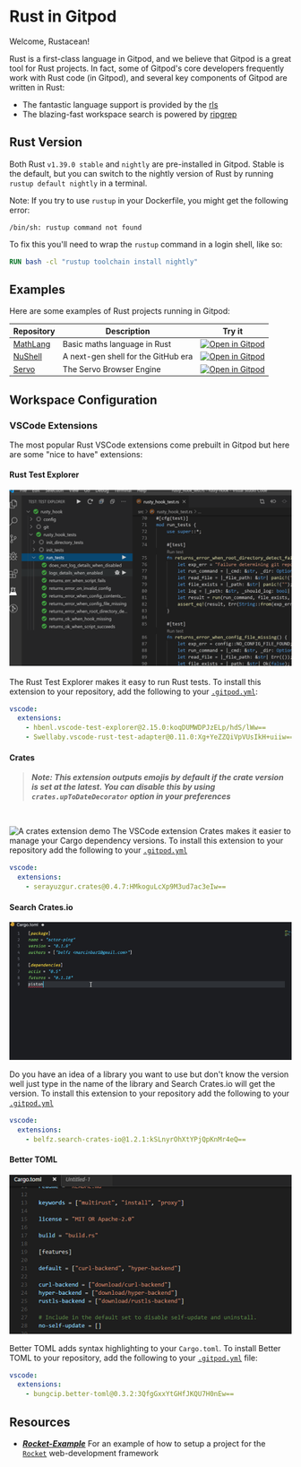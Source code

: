 # Rust in Gitpod

Welcome, Rustacean!

Rust is a first-class language in Gitpod, and we believe that Gitpod is a great tool for Rust projects. In fact, some of Gitpod's core developers frequently work with Rust code (in Gitpod), and several key components of Gitpod are written in Rust:

* The fantastic language support is provided by the [rls](https://github.com/rust-lang/rls)
* The blazing-fast workspace search is powered by [ripgrep](https://github.com/BurntSushi/ripgrep)

## Rust Version
Both Rust `v1.39.0 stable` and `nightly` are pre-installed in Gitpod. Stable is the default, but you can switch to the nightly version of Rust by running `rustup default nightly` in a terminal.

Note: If you try to use `rustup` in your Dockerfile, you might get the following error:

```
/bin/sh: rustup command not found
```

To fix this you'll need to wrap the `rustup` command in a login shell, like so:

```Dockerfile
RUN bash -cl "rustup toolchain install nightly"
```

## Examples

Here are some examples of Rust projects running in Gitpod:

<div class="table-container">

| Repository  | Description  | Try it    |
|---------|------------|-----|
|[MathLang](https://github.com/JesterOrNot/mathlang) | Basic maths language in Rust | [![Open in Gitpod](https://gitpod.io/button/open-in-gitpod.svg)](https://gitpod.io/#https://github.com/JesterOrNot/MathLang) |
|[NuShell](https://github.com/nushell/nushell/) | A next-gen shell for the GitHub era | [![Open in Gitpod](https://gitpod.io/button/open-in-gitpod.svg)](https://gitpod.io/#https://github.com/nushell/nushell) |
|[Servo](https://github.com/servo/servo) | The Servo Browser Engine | [![Open in Gitpod](https://gitpod.io/button/open-in-gitpod.svg)](https://gitpod.io/#https://github.com/servo/servo)

</div>

## Workspace Configuration

### VSCode Extensions

The most popular Rust VSCode extensions come prebuilt in Gitpod but here are some "nice to have" extensions:

#### Rust Test Explorer
![Rust test explorer example](images/rustTest.png)
<br>
<br>
The Rust Test Explorer makes it easy to run Rust tests. To install this extension to your repository, add the following to your [`.gitpod.yml`](https://www.gitpod.io/docs/41_config_gitpod_file/):
```yaml
vscode:
  extensions:
    - hbenl.vscode-test-explorer@2.15.0:koqDUMWDPJzELp/hdS/lWw==
    - Swellaby.vscode-rust-test-adapter@0.11.0:Xg+YeZZQiVpVUsIkH+uiiw==
```
#### Crates
> ***Note: This extension outputs emojis by default if the crate version is set at the latest. You can disable this by using `crates.upToDateDecorator` option in your preferences***
<br>

![A crates extension demo](images/cratesDemo.gif)
The VSCode extension Crates makes it easier to manage your Cargo dependency versions. To install this extension to your repository add the following to your [`.gitpod.yml`](https://www.gitpod.io/docs/41_config_gitpod_file/)

```yaml
vscode:
  extensions:
    - serayuzgur.crates@0.4.7:HMkoguLcXp9M3ud7ac3eIw==
```
#### <p>Search Crates.io</p>
![An example of search crates.io extension](images/searchCratesio.gif)

Do you have an idea of a library you want to use but don't know the version well just type in the name of the library and Search Crates.io will get the version. To install this extension to your repository add the following to your [`.gitpod.yml`](https://www.gitpod.io/docs/41_config_gitpod_file/)
```yaml
vscode:
  extensions:
    - belfz.search-crates-io@1.2.1:kSLnyrOhXtYPjQpKnMr4eQ==
```

#### Better TOML
![TOML Syntax highlighting example](images/feature_syntax_highlight.png)

Better TOML adds syntax highlighting to your `Cargo.toml`. To install Better TOML to your repository, add the following to your [`.gitpod.yml`](https://www.gitpod.io/docs/41_config_gitpod_file/) file:
```yaml
vscode:
  extensions:
    - bungcip.better-toml@0.3.2:3QfgGxxYtGHfJKQU7H0nEw==
```

## Resources
* ***[Rocket-Example](https://www.gitpod.io/blog/docker-in-gitpod/)*** For an example of how to setup a project for the [`Rocket`](https://rocket.rs/) web-development framework
